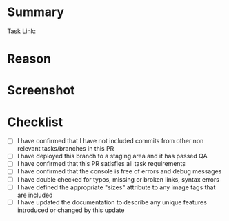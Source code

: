 # Summary

Task Link: <!-- Paste a link to the task here -->

<!-- 
Provide a summary of the changes in this PR. It should describe specifically what was changed and include the type of change, whether it is new feature, upgrade, typo/bug fix, documentation, etc. 

In most cases, if you are entering descriptive commit messages, they can be copied here.

Examples of a good summary:
- Updated the collection template so that the default sort order is Most Popular instead of Most Recent.
- Fixed a bug that caused the announcement bar to render incorrectly when very long text was entered.
- Added a new template section for Recently Viewed products.
- Updated the client documentation to include information about image requirements.

Examples of a bad summary:
- QA fixes
- CSS tweaks
-->

# Reason

<!-- 
If applicable, provide motivation or context for the changes in this PR. In some cases the reason may be inferred from the summary, but it is important to note whether a change was made due to a client request, new requirements, uncovered during QA, etc.

Examples:
- The client requested that this feature should be disabled going forward.
- This bug was uncovered in the QA process.
- This feature was missed when building the initial requirements.
-->

# Screenshot

<!--
Paste at least one screenshot of the changes working in your browser. 
-->

# Checklist

<!--
If you cannot check off every item in this checklist, it is a good indication that this PR is not yet ready for submission. If a checklist item is not relevant to the type of change, it can be checked off anyway (an update to documentation may not require QA, for example).
-->

- [ ] I have confirmed that I have not included commits from other non relevant tasks/branches in this PR
- [ ] I have deployed this branch to a staging area and it has passed QA
- [ ] I have confirmed that this PR satisfies all task requirements
- [ ] I have confirmed that the console is free of errors and debug messages
- [ ] I have double checked for typos, missing or broken links, syntax errors
- [ ] I have defined the appropriate "sizes" attribute to any image tags that are included
- [ ] I have updated the documentation to describe any unique features introduced or changed by this update
